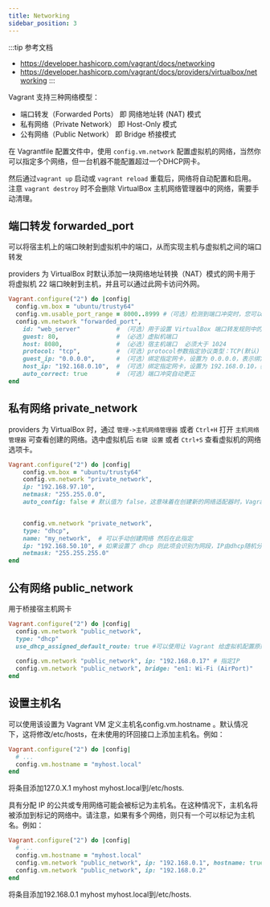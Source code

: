```yaml
---
title: Networking
sidebar_position: 3
---
```

:::tip 参考文档
- https://developer.hashicorp.com/vagrant/docs/networking
- https://developer.hashicorp.com/vagrant/docs/providers/virtualbox/networking
:::

Vagrant 支持三种网络模型：
- 端口转发（Forwarded Ports） 即 网络地址转 (NAT) 模式
- 私有网络（Private Network） 即 Host-Only 模式
- 公有网络（Public Network）  即 Bridge 桥接模式

在 Vagrantfile 配置文件中，使用 `config.vm.network` 配置虚拟机的网络，当然你可以指定多个网络，但一台机器不能配置超过一个DHCP网卡。

然后通过`vagrant up` 启动或 `vagrant reload` 重载后，网络将自动配置和启用。注意 `vagrant destroy` 时不会删除 VirtualBox 主机网络管理器中的网络，需要手动清理。


## 端口转发 forwarded_port

可以将宿主机上的端口映射到虚拟机中的端口，从而实现主机与虚拟机之间的端口转发

providers 为 VirtualBox 时默认添加一块网络地址转换（NAT）模式的网卡用于将虚拟机 22 端口映射到主机，并且可以通过此网卡访问外网。

```ruby
Vagrant.configure("2") do |config|
  config.vm.box = "ubuntu/trusty64"
  config.vm.usable_port_range = 8000..8999 #（可选）检测到端口冲突时，您可以定义 Vagrant 可分配的允许端口范围。
  config.vm.network "forwarded_port",
    id: "web_server"          # （可选）用于设置 VirtualBox 端口转发规则中的名称
    guest: 80,                # （必选）虚拟机端口 
    host: 8080,               # （必选）宿主机端口  必须大于 1024
    protocol: "tcp",          # （可选）protocol参数指定协议类型：TCP(默认) 或 UDP
    guest_ip: "0.0.0.0",      # （可选）绑定指定网卡，设置为 0.0.0.0，表示绑定到虚拟机的所有网卡上
    host_ip: "192.168.0.10",  # （可选）绑定指定网卡，设置为 192.168.0.10，表示将端口转发到主机的该网卡上
    auto_correct: true        # （可选）端口冲突自动更正
end
```

## 私有网络 private_network

providers 为 VirtualBox 时，通过 `管理->主机网络管理器` 或者 `Ctrl+H` 打开 `主机网络管理器` 可查看创建的网络。选中虚拟机后 `右键 设置` 或者 `Ctrl+S` 查看虚拟机的网络选项卡。


```ruby
Vagrant.configure("2") do |config|
    config.vm.box = "ubuntu/trusty64"
    config.vm.network "private_network", 
    ip: "192.168.97.10",
    netmask: "255.255.0.0",
    auto_config: false # 默认值为 false，这意味着在创建新的网络适配器时，Vagrant 不会自动分配 IP 地址和子网掩码，而是需要手动配置网络设置。如果你想要自动配置网络，则需要将 auto_config 参数设置为 true。


    config.vm.network "private_network", 
    type: "dhcp", 
    name: "my_network",  # 可以手动创建网络 然后在此指定
    ip: "192.168.50.10", # 如果设置了 dhcp 则此项会识别为网段，IP由dhcp随机分配
    netmask: "255.255.255.0"
end
```

## 公有网络 public_network

用于桥接宿主机网卡

```ruby
Vagrant.configure("2") do |config|
  config.vm.network "public_network",
  type: "dhcp"
  use_dhcp_assigned_default_route: true #可以使用让 Vagrant 给虚拟机配置原始的默认路由： 否应用DHCP分配的默认路由
  
  config.vm.network "public_network", ip: "192.168.0.17" # 指定IP
  config.vm.network "public_network", bridge: "en1: Wi-Fi (AirPort)"   # 指定桥接网卡名
end
```


## 设置主机名
可以使用该设置为 Vagrant VM 定义主机名config.vm.hostname 。默认情况下，这将修改/etc/hosts，在未使用的环回接口上添加主机名。例如：

```ruby
Vagrant.configure("2") do |config|
  # ...
  config.vm.hostname = "myhost.local"
end
```

将条目添加127.0.X.1 myhost myhost.local到/etc/hosts.

具有分配 IP 的公共或专用网络可能会被标记为主机名。在这种情况下，主机名将被添加到标记的网络中。请注意，如果有多个网络，则只有一个可以标记为主机名。例如：
```ruby
Vagrant.configure("2") do |config|
  # ...
  config.vm.hostname = "myhost.local"
  config.vm.network "public_network", ip: "192.168.0.1", hostname: true
  config.vm.network "public_network", ip: "192.168.0.2"
end
```
将条目添加192.168.0.1 myhost myhost.local到/etc/hosts.
